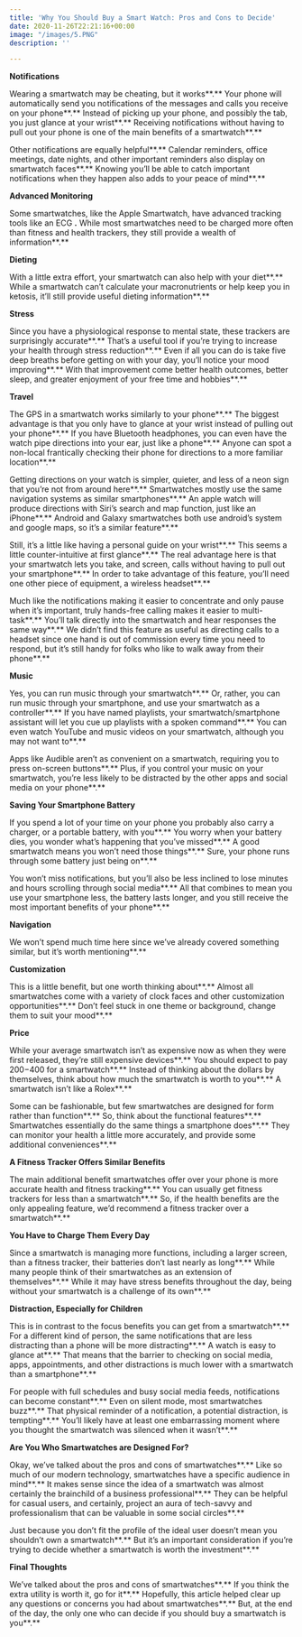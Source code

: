 ```yaml
---
title: 'Why You Should Buy a Smart Watch: Pros and Cons to Decide'
date: 2020-11-26T22:21:16+00:00
image: "/images/5.PNG"
description: ''

---
```

**Notifications**  
  
Wearing a smartwatch may be cheating, but it works**.** Your phone will automatically send you notifications of the messages and calls you receive on your phone**.** Instead of picking up your phone, and possibly the tab, you just glance at your wrist**.** Receiving notifications without having to pull out your phone is one of the main benefits of a smartwatch**.**  
  
Other notifications are equally helpful**.** Calendar reminders, office meetings, date nights, and other important reminders also display on smartwatch faces**.** Knowing you’ll be able to catch important notifications when they happen also adds to your peace of mind**.**  
  
**Advanced Monitoring**  
  
Some smartwatches, like the Apple Smartwatch, have advanced tracking tools like an ECG **.** While most smartwatches need to be charged more often than fitness and health trackers, they still provide a wealth of information**.**  
  
**Dieting**  
  
With a little extra effort, your smartwatch can also help with your diet**.** While a smartwatch can’t calculate your macronutrients or help keep you in ketosis, it’ll still provide useful dieting information**.**  
  
**Stress**  
  
Since you have a physiological response to mental state, these trackers are surprisingly accurate**.** That’s a useful tool if you’re trying to increase your health through stress reduction**.** Even if all you can do is take five deep breaths before getting on with your day, you’ll notice your mood improving**.** With that improvement come better health outcomes, better sleep, and greater enjoyment of your free time and hobbies**.**  
  
**Travel**  
  
The GPS in a smartwatch works similarly to your phone**.** The biggest advantage is that you only have to glance at your wrist instead of pulling out your phone**.** If you have Bluetooth headphones, you can even have the watch pipe directions into your ear, just like a phone**.** Anyone can spot a non-local frantically checking their phone for directions to a more familiar location**.**  
  
Getting directions on your watch is simpler, quieter, and less of a neon sign that you’re not from around here**.** Smartwatches mostly use the same navigation systems as similar smartphones**.** An apple watch will produce directions with Siri’s search and map function, just like an iPhone**.** Android and Galaxy smartwatches both use android’s system and google maps, so it’s a similar feature**.**  
  
Still, it’s a little like having a personal guide on your wrist**.** This seems a little counter-intuitive at first glance**.** The real advantage here is that your smartwatch lets you take, and screen, calls without having to pull out your smartphone**.** In order to take advantage of this feature, you’ll need one other piece of equipment, a wireless headset**.**  
  
Much like the notifications making it easier to concentrate and only pause when it’s important, truly hands-free calling makes it easier to multi-task**.** You’ll talk directly into the smartwatch and hear responses the same way**.** We didn’t find this feature as useful as directing calls to a headset since one hand is out of commission every time you need to respond, but it’s still handy for folks who like to walk away from their phone**.**  
  
**Music**  
  
Yes, you can run music through your smartwatch**.** Or, rather, you can run music through your smartphone, and use your smartwatch as a controller**.** If you have named playlists, your smartwatch/smartphone assistant will let you cue up playlists with a spoken command**.** You can even watch YouTube and music videos on your smartwatch, although you may not want to**.**  
  
Apps like Audible aren’t as convenient on a smartwatch, requiring you to press on-screen buttons**.** Plus, if you control your music on your smartwatch, you’re less likely to be distracted by the other apps and social media on your phone**.**  
  
**Saving Your Smartphone Battery**  
  
If you spend a lot of your time on your phone you probably also carry a charger, or a portable battery, with you**.** You worry when your battery dies, you wonder what’s happening that you’ve missed**.** A good smartwatch means you won’t need those things**.** Sure, your phone runs through some battery just being on**.**  
  
You won’t miss notifications, but you’ll also be less inclined to lose minutes and hours scrolling through social media**.** All that combines to mean you use your smartphone less, the battery lasts longer, and you still receive the most important benefits of your phone**.**  
  
**Navigation**  
  
We won’t spend much time here since we’ve already covered something similar, but it’s worth mentioning**.**  
  
**Customization**  
  
This is a little benefit, but one worth thinking about**.** Almost all smartwatches come with a variety of clock faces and other customization opportunities**.** Don’t feel stuck in one theme or background, change them to suit your mood**.**  
  
**Price**  
  
While your average smartwatch isn’t as expensive now as when they were first released, they’re still expensive devices**.** You should expect to pay $200-$400 for a smartwatch**.** Instead of thinking about the dollars by themselves, think about how much the smartwatch is worth to you**.** A smartwatch isn’t like a Rolex**.**  
  
Some can be fashionable, but few smartwatches are designed for form rather than function**.** So, think about the functional features**.** Smartwatches essentially do the same things a smartphone does**.** They can monitor your health a little more accurately, and provide some additional conveniences**.**  
  
**A Fitness Tracker Offers Similar Benefits**  
  
The main additional benefit smartwatches offer over your phone is more accurate health and fitness tracking**.** You can usually get fitness trackers for less than a smartwatch**.** So, if the health benefits are the only appealing feature, we’d recommend a fitness tracker over a smartwatch**.**  
  
**You Have to Charge Them Every Day**  
  
Since a smartwatch is managing more functions, including a larger screen, than a fitness tracker, their batteries don’t last nearly as long**.** While many people think of their smartwatches as an extension of themselves**.** While it may have stress benefits throughout the day, being without your smartwatch is a challenge of its own**.**  
  
**Distraction, Especially for Children**  
  
This is in contrast to the focus benefits you can get from a smartwatch**.** For a different kind of person, the same notifications that are less distracting than a phone will be more distracting**.** A watch is easy to glance at**.** That means that the barrier to checking on social media, apps, appointments, and other distractions is much lower with a smartwatch than a smartphone**.**  
  
For people with full schedules and busy social media feeds, notifications can become constant**.** Even on silent mode, most smartwatches buzz**.** That physical reminder of a notification, a potential distraction, is tempting**.** You’ll likely have at least one embarrassing moment where you thought the smartwatch was silenced when it wasn’t**.**  
  
**Are You Who Smartwatches are Designed For?**  
  
Okay, we’ve talked about the pros and cons of smartwatches**.** Like so much of our modern technology, smartwatches have a specific audience in mind**.** It makes sense since the idea of a smartwatch was almost certainly the brainchild of a business professional**.** They can be helpful for casual users, and certainly, project an aura of tech-savvy and professionalism that can be valuable in some social circles**.**  
  
Just because you don’t fit the profile of the ideal user doesn’t mean you shouldn’t own a smartwatch**.** But it’s an important consideration if you’re trying to decide whether a smartwatch is worth the investment**.**  
  
**Final Thoughts**  
  
We’ve talked about the pros and cons of smartwatches**.** If you think the extra utility is worth it, go for it**.** Hopefully, this article helped clear up any questions or concerns you had about smartwatches**.** But, at the end of the day, the only one who can decide if you should buy a smartwatch is you**.**